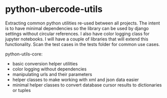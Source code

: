 # python-ubercode-utils
Extracting common python utilities re-used between all projects.  The intent is to have minimal dependencies
so the library can be used by django settings without circular references.  I also have color logging class for
jupyter notebooks.  I will have a couple of libraries that will extend this functionality.  Scan the test cases in the 
tests folder for common use cases.

python-utils-core:
- basic conversion helper utilities
- color logging without dependencies
- manipulating urls and their parameters
- helper classes to make working with xml and json data easier
- minimal helper classes to convert database cursor results to dictionaries or tuples
